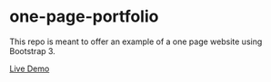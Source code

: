 one-page-portfolio
==================

This repo is meant to offer an example of a one page website using Bootstrap 3.  

[Live Demo](http://csclub.uwaterloo.ca/~aamistak/ "Live Demo")

